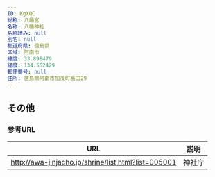 ```yaml
---
ID: KgXQC
総称: 八幡宮
名称: 八幡神社
名称読み: null
別名: null
都道府県: 徳島県
区域: 阿南市
緯度: 33.898479
経度: 134.552429
郵便番号: null
住所: 徳島県阿南市加茂町高田29
---
```


## その他

### 参考URL

| URL                                                 | 説明   |
| --------------------------------------------------- | ------ |
| http://awa-jinjacho.jp/shrine/list.html?list=005001 | 神社庁 |
